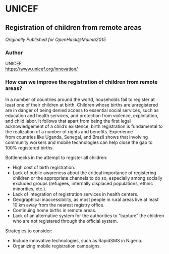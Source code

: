 # UNICEF

## Registration of children from remote areas

*Originally Published for OpenHack@Malmö2015*

### Author
UNICEF,<br>
https://www.unicef.org/innovation/

### How can we improve the registration of children from remote areas?
In a number of countries around the world, households fail to register at least one of their children at birth. Children whose births are unregistered are in danger of being denied access to essential social services, such as education and health services, and protection from violence, exploitation, and child labor. It follows that apart from being the first legal acknowledgement of a child’s existence, birth registration is fundamental to the realization of a number of rights and benefits. Experience from countries like Uganda, Senegal, and Brazil shows that involving community workers and mobile technologies can help close the gap to 100% registered births.

Bottlenecks in the attempt to register all children:
* High cost of birth registration.
* Lack of public awareness about the critical importance of registering children or the appropriate channels to do so, especially among socially excluded groups (refugees, internally displaced populations, ethnic minorities, etc.).
* Lack of integration of registration services in health centers.
* Geographical inaccessibility, as most people in rural areas live at least 10 km away from the nearest registry office.
* Continuing home births in remote areas.
* Lack of an alternative system for the authorities to “capture” the children who are not registered through the official system.

Strategies to consider:
* Include innovative technologies, such as RapidSMS in Nigeria.
* Organizing mobile registration campaigns.

